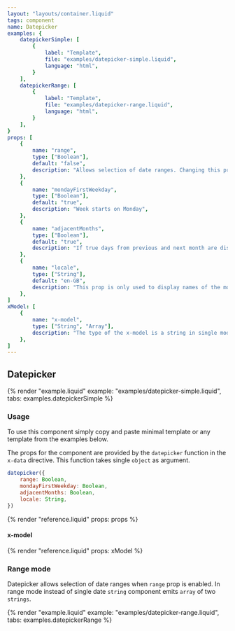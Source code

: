 ```yaml
---
layout: "layouts/container.liquid"
tags: component
name: Datepicker
examples: {
    datepickerSimple: [
        {
            label: "Template",
            file: "examples/datepicker-simple.liquid",
            language: "html",
        }
    ],
    datepickerRange: [
        {
            label: "Template",
            file: "examples/datepicker-range.liquid",
            language: "html",
        }
    ],
}
props: [
    {
        name: "range",
        type: ["Boolean"],
        default: "false",
        description: "Allows selection of date ranges. Changing this prop resets component.",
    },
    {
        name: "mondayFirstWeekday",
        type: ["Boolean"],
        default: "true",
        description: "Week starts on Monday",
    },
    {
        name: "adjacentMonths",
        type: ["Boolean"],
        default: "true",
        description: "If true days from previous and next month are displayed. Classes for these days can be modified in the `class:adjacent` attribute in the template.",
    },
    {
        name: "locale",
        type: ["String"],
        default: "en-GB",
        description: "This prop is only used to display names of the months and weekdays and to format date in the components footer. It does not modify format of the `x-model` date which is always `YYYY-MM-DD`.",
    },
]
xModel: [
    {
        name: "x-model",
        type: ["String", "Array"],
        description: "The type of the x-model is a string in single mode and an array of two strings in range mode. Strings are always in th YYYY-MM-DD format.",
    },
]
---
```

## Datepicker

{% render "example.liquid" example: "examples/datepicker-simple.liquid", tabs: examples.datepickerSimple %}

### Usage

To use this component simply copy and paste minimal template or any template from the examples below.

The props for the component are provided by the `datepicker` function in the `x-data` directive. This function takes single `object` as argument.

```javascript
datepicker({
    range: Boolean,
    mondayFirstWeekday: Boolean,
    adjacentMonths: Boolean,
    locale: String,
})
```

{% render "reference.liquid" props: props %}

#### x-model

{% render "reference.liquid" props: xModel %}

### Range mode

Datepicker allows selection of date ranges when `range` prop is enabled. In range mode instead of single date `string` component emits `array` of two `strings`.

{% render "example.liquid" example: "examples/datepicker-range.liquid", tabs: examples.datepickerRange %}
